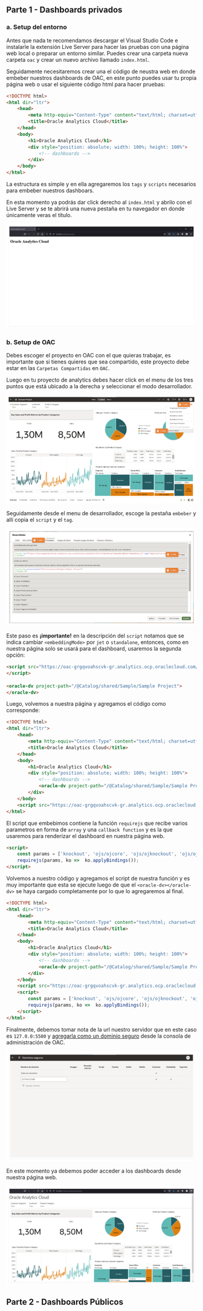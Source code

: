 ## Parte 1 - Dashboards privados

### a. Setup del entorno

Antes que nada te recomendamos descargar el Visual Studio Code e instalarle la extensión Live Server para hacer las pruebas con una página web local o preparar un entorno similar. Puedes crear una carpeta nueva carpeta `oac` y crear un nuevo archivo llamado `index.html`.

Seguidamente necesitaremos crear una el código de neustra web en donde embeber nuestros dashboards de OAC, en este punto puedes usar tu propia página web o usar el siguiente código html para hacer pruebas:

```html
<!DOCTYPE html>
<html dir="ltr">
    <head>
        <meta http-equiv="Content-Type" content="text/html; charset=utf-8">
        <title>Oracle Analytics Cloud</title>
    </head>
    <body>
        <h1>Oracle Analytics Cloud</h1>
        <div style="position: absolute; width: 100%; height: 100%">
            <!-- dashboards -->
        </div>
    </body>
</html>
```

La estructura es simple y en ella agregaremos los `tags` y `scripts` necesarios para embeber nuestros dashboars.

En esta momento ya podrás dar click derecho al `index.html` y abrilo con el Live Server y se te abrirá una nueva pestaña en tu navegador en donde únicamente veras el título.

![img](media/embeber-0.png)

### b. Setup de OAC

Debes escoger el proyecto en OAC con el que quieras trabajar, es importante que si tienes quieres que sea compartido, este proyecto debe estar en las `Carpetas Compartidas` en `OAC`.

Luego en tu proyecto de analytics debes hacer click en el menu de los tres puntos que está ubicado a la derecha y seleccionar el modo desarrollador.

![img](/media/embeber-1.png)

Seguidamente desde el menu de desarrollador, escoge la pestaña `embeber` y allí copia el `script` y el `tag`.

![img](/media/embeber-2.png)

Este paso es **¡importante!** en la descripción del `script` notamos que se indica cambiar `<embeddingMode>` por `jet` o `standalone`, entonces, como en nuestra página solo se usará para el dashboard, usaremos la segunda opción:

```html
<script src="https://oac-grgqvoahscvk-gr.analytics.ocp.oraclecloud.com/public/dv/v1/embedding/standalone/embedding.js" type="application/javascript">
</script>

<oracle-dv project-path="/@Catalog/shared/Sample/Sample Project">
</oracle-dv>
```

Luego, volvemos a nuestra página y agregamos el código como corresponde:

```html
<!DOCTYPE html>
<html dir="ltr">
    <head>
        <meta http-equiv="Content-Type" content="text/html; charset=utf-8">
        <title>Oracle Analytics Cloud</title>
    </head>
    <body>
        <h1>Oracle Analytics Cloud</h1>
        <div style="position: absolute; width: 100%; height: 100%">
            <!-- dashboards -->
            <oracle-dv project-path="/@Catalog/shared/Sample/Sample Project"></oracle-dv>
        </div>
    </body>
    <script src="https://oac-grgqvoahscvk-gr.analytics.ocp.oraclecloud.com/public/dv/v1/embedding/standalone/embedding.js" type="application/javascript"></script>
</html>
```

El script que embebimos contiene la función `requirejs` que recibe varios parametros en forma de `array` y una `callback function` y es la que usaremos para renderizar el dashboard en nuestra página web.

```html
<script>
    const params = ['knockout', 'ojs/ojcore', 'ojs/ojknockout', 'ojs/ojcomposite', 'jet-composites/oracle-dv/loader'];
    requirejs(params, ko =>  ko.applyBindings());
</script>
```

Volvemos a nuestro código y agregamos el script de nuestra función y es muy importante que esta se ejecute luego de que el `<oracle-dv></oracle-dv>` se haya cargado completamente por lo que lo agregaremos al final.

```html
<!DOCTYPE html>
<html dir="ltr">
    <head>
        <meta http-equiv="Content-Type" content="text/html; charset=utf-8">
        <title>Oracle Analytics Cloud</title>
    </head>
    <body>
        <h1>Oracle Analytics Cloud</h1>
        <div style="position: absolute; width: 100%; height: 100%">
            <!-- dashboards -->
            <oracle-dv project-path="/@Catalog/shared/Sample/Sample Project"></oracle-dv>
        </div>
    </body>
    <script src="https://oac-grgqvoahscvk-gr.analytics.ocp.oraclecloud.com/public/dv/v1/embedding/standalone/embedding.js" type="application/javascript"></script>
    <script>
        const params = ['knockout', 'ojs/ojcore', 'ojs/ojknockout', 'ojs/ojcomposite', 'jet-composites/oracle-dv/loader'];
        requirejs(params, ko =>  ko.applyBindings());
    </script>
</html>
```

Finalmente, debemos tomar nota de la url nuestro servidor que en este caso es `127.0.0:5500` y [agregarla como un dominio seguro](https://docs.oracle.com/en/cloud/paas/analytics-cloud/acabi/register-safe-domains.html) desde la consola de administración de OAC.

![img](media/embeber-3.png)

En este momento ya debemos poder acceder a los dashboards desde nuestra página web.

![img](media/embeber-4.png)

## Parte 2 - Dashboards Públicos